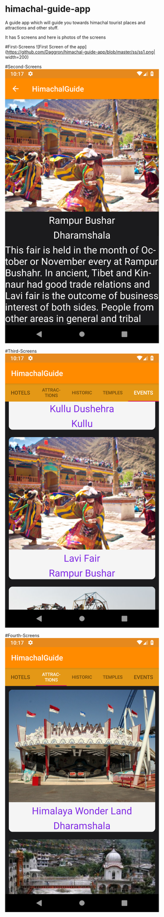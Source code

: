 # himachal-guide-app

A guide app which will guide you towards himachal tourist places and attractions and other stuff.

It has 5 screens and here is photos of the screens

#First-Screens
![First Screen of the app](https://github.com/Daggron/himachal-guide-app/blob/master/ss/ss1.png| width=200)

#Second-Screens
![Second Screen of the app](https://github.com/Daggron/himachal-guide-app/blob/master/ss/ss2.png)


#Third-Screens
![Third Screen of the app](https://github.com/Daggron/himachal-guide-app/blob/master/ss/ss3.png)

#Fourth-Screens
![Fourth Screen of the app](https://github.com/Daggron/himachal-guide-app/blob/master/ss/ss4.png)

